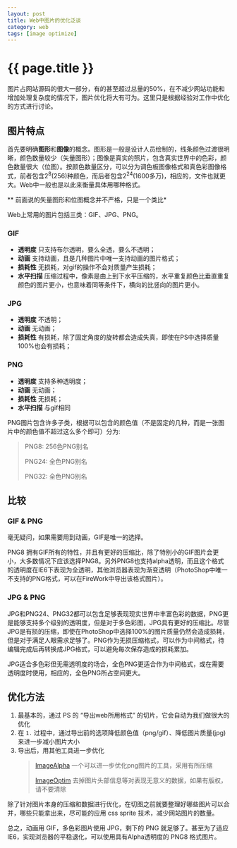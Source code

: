 ```yaml
---
layout: post
title: Web中图片的优化泛谈
category: web
tags: [image optimize]
---
```


{{ page.title }}
================

图片占网站源码的很大一部分，有的甚至超过总量的50%，在不减少网站功能和增加处理复杂度的情况下，图片优化将大有可为。这里只是根据经验对工作中优化的方式进行讨论。

图片特点
--------

首先要明确**图形**和**图像**的概念。图形是一般是设计人员绘制的，线条颜色过渡很明晰，颜色数量较少（矢量图形）；图像是真实的照片，包含真实世界中的色彩，颜色数量很大（位图）。按颜色数量区分，可以分为调色板图像格式和真色彩图像格式，前者包含2<sup>8</sup>(256)种颜色，而后者包含2<sup>24</sup>(1600多万)，相应的，文件也就更大。Web中一般也是以此来衡量具体用哪种格式。

** 前面说的矢量图形和位图概念并不严格，只是一个类比*

Web上常用的图片包括三类：GIF、JPG、PNG。

### GIF

- **透明度** 只支持布尔透明，要么全透，要么不透明；
- **动画** 支持动画，且是几种图片中唯一支持动画的图片格式；
- **损耗性** 无损耗，对gif的操作不会对质量产生损耗；
- **水平扫描** 压缩过程中，像素是由上到下水平压缩的，水平重复颜色比垂直重复颜色的图片更小，也意味着同等条件下，横向的比竖向的图片更小。

### JPG

- **透明度** 不透明；
- **动画** 无动画；
- **损耗性** 有损耗，除了固定角度的旋转都会造成失真，即使在PS中选择质量100%也会有损耗；

### PNG

- **透明度** 支持多种透明度；
- **动画** 无动画；
- **损耗性** 无损耗；
- **水平扫描** 与gif相同

PNG图片包含许多子类，根据可以包含的颜色值（不是固定的几种，而是一张图片中的颜色值不超过这么多个即可）分为:

> PNG8: 256色PNG别名
>
> PNG24: 全色PNG别名
>
> PNG32: 全色PNG别名

比较
----

### GIF & PNG

毫无疑问，如果需要用到动画，GIF是唯一的选择。

PNG8 拥有GIF所有的特性，并且有更好的压缩比，除了特别小的GIF图片会更小，大多数情况下应该选择PNG8。另外PNG8也支持alpha透明，而且这个格式的透明度在IE6下表现为全透明，其他浏览器表现为渐变透明（PhotoShop中唯一不支持的PNG格式，可以在FireWork中导出该格式图片）。


### JPG & PNG

JPG和PNG24、PNG32都可以包含足够表现现实世界中丰富色彩的数据，PNG更是能够支持多个级别的透明度，但是对于多色彩图，JPG具有更好的压缩比。尽管JPG是有损的压缩，即使在PhotoShop中选择100%的图片质量仍然会造成损耗，但是对于满足人眼需求足够了。PNG作为无损压缩格式，可以作为中间格式，待编辑完成后再转换成JPG格式，可以避免每次保存造成的损耗累加。

JPG适合多色彩但无需透明度的场合，全色PNG更适合作为中间格式，或在需要透明度时使用，相应的，全色PNG所占空间更大。


优化方法
--------

1. 最基本的，通过 PS 的 “导出web所用格式” 的切片，它会自动为我们做很大的优化
2. 在 `1.` 过程中，通过导出前的选项降低颜色值（png/gif）、降低图片质量(jpg)来进一步减小图片大小
3. 导出后，用其他工具进一步优化
	> [ImageAlpha](http://pngmini.com/) 一个可以进一步优化png图片的工具，采用有所压缩
	> 
	> [ImageOptim](http://imageoptim.com/) 去掉图片头部信息等对表现无意义的数据，如果有版权，请不要清除


除了针对图片本身的压缩和数据进行优化，在切图之前就要整理好哪些图片可以合并，哪些只能拿出来，尽可能的应用 css sprite 技术，减少网站图片的数量。

总之，动画用 GIF，多色彩图片使用 JPG，剩下的 PNG 就足够了。甚至为了适应IE6，实现浏览器的平稳退化，可以使用具有Alpha透明度的 PNG8 格式图片。

